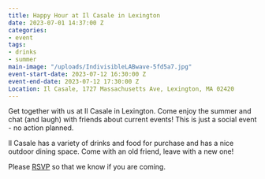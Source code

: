 ```yaml
---
title: Happy Hour at Il Casale in Lexington
date: 2023-07-01 14:37:00 Z
categories:
- event
tags:
- drinks
- summer
main-image: "/uploads/IndivisibleLABwave-5fd5a7.jpg"
event-start-date: 2023-07-12 16:30:00 Z
event-end-date: 2023-07-12 17:30:00 Z
Location: Il Casale, 1727 Massachusetts Ave, Lexington, MA 02420
---
```


Get together with us at Il Casale in Lexington. Come enjoy the summer and chat (and laugh) with friends about current events! This is just a social event - no action planned.

Il Casale has a variety of drinks and food for purchase and has a nice outdoor dining space. Come with an old friend, leave with a new one!

Please [RSVP](https://www.mobilize.us/indivisiblelab/event/570057/) so that we know if you are coming.